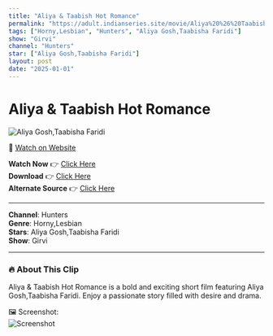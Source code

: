 ```yaml
---
title: "Aliya & Taabish Hot Romance"
permalink: "https://adult.indianseries.site/movie/Aliya%20%26%20Taabish%20Hot%20Romance"
tags: ["Horny,Lesbian", "Hunters", "Aliya Gosh,Taabisha Faridi"]
show: "Girvi"
channel: "Hunters"
star: ["Aliya Gosh,Taabisha Faridi"]
layout: post
date: "2025-01-01"
---
```


# Aliya & Taabish Hot Romance

![Aliya Gosh,Taabisha Faridi](https://shorts.desisins.com/wp-content/uploads/2024/07/Girvi-Hunters-Aliya-Gosh-Taabish-DesiSins.com_.jpg)

🔗 [Watch on Website](https://adult.indianseries.site/movie/Aliya%20%26%20Taabish%20Hot%20Romance)

**Watch Now** 👉 [Click Here](https://adult.indianseries.site/movie/Aliya%20%26%20Taabish%20Hot%20Romance)  
**Download** 👉 [Click Here](https://adult.indianseries.site/movie/Aliya%20%26%20Taabish%20Hot%20Romance)  
**Alternate Source** 👉 [Click Here](https://adult.indianseries.site/movie/Aliya%20%26%20Taabish%20Hot%20Romance)

---

**Channel**: Hunters  
**Genre**: Horny,Lesbian  
**Stars**: Aliya Gosh,Taabisha Faridi  
**Show**: Girvi

---

### 🔥 About This Clip

Aliya & Taabish Hot Romance is a bold and exciting short film featuring Aliya Gosh,Taabisha Faridi. Enjoy a passionate story filled with desire and drama.
 
🖼️ Screenshot:  
![Screenshot](https://shorts.desisins.com/wp-content/uploads/2024/07/Girvi-Hunters-Aliya-Gosh-Taabish-DesiSins.com_.jpg)
